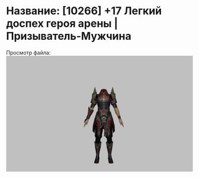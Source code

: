 # Название: [10266] +17 Легкий доспех героя арены | Призыватель-Мужчина

Просмотр файла:
![p080031.png](p080031.png)